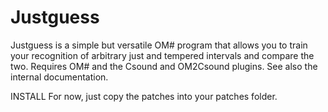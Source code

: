 # Justguess
 Justguess is a simple but versatile OM# program that allows you to train your recognition of arbitrary just and tempered intervals and compare the two. Requires OM# and the Csound and OM2Csound plugins. See also the internal documentation.
 
 INSTALL
 For now, just copy the patches into your patches folder.
